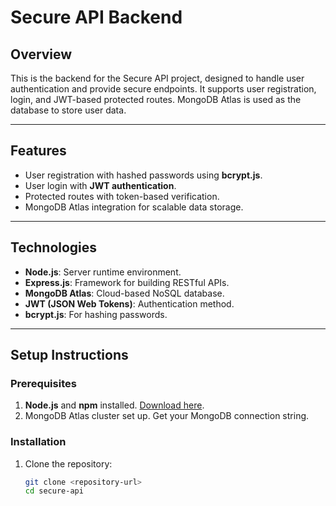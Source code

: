 # Secure API Backend

## Overview
This is the backend for the Secure API project, designed to handle user authentication and provide secure endpoints. It supports user registration, login, and JWT-based protected routes. MongoDB Atlas is used as the database to store user data.

---

## Features
- User registration with hashed passwords using **bcrypt.js**.
- User login with **JWT authentication**.
- Protected routes with token-based verification.
- MongoDB Atlas integration for scalable data storage.

---

## Technologies
- **Node.js**: Server runtime environment.
- **Express.js**: Framework for building RESTful APIs.
- **MongoDB Atlas**: Cloud-based NoSQL database.
- **JWT (JSON Web Tokens)**: Authentication method.
- **bcrypt.js**: For hashing passwords.

---

## Setup Instructions

### Prerequisites
1. **Node.js** and **npm** installed. [Download here](https://nodejs.org).
2. MongoDB Atlas cluster set up. Get your MongoDB connection string.

### Installation
1. Clone the repository:
   ```bash
   git clone <repository-url>
   cd secure-api
